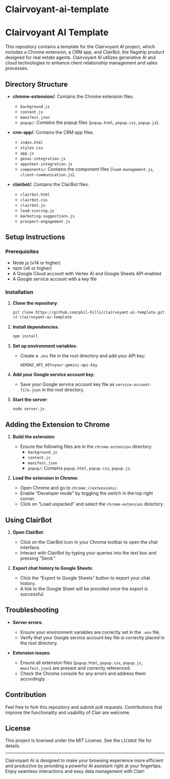 # Clairvoyant-ai-template
# Clairvoyant AI Template

This repository contains a template for the Clairvoyant AI project, which includes a Chrome extension, a CRM app, and ClairBot, the flagship product designed for real estate agents. Clairvoyant AI utilizes generative AI and cloud technologies to enhance client relationship management and sales processes.

## Directory Structure

- **chrome-extension/**: Contains the Chrome extension files.
  - `background.js`
  - `content.js`
  - `manifest.json`
  - `popup/`: Contains the popup files (`popup.html`, `popup.css`, `popup.js`).

- **crm-app/**: Contains the CRM app files.
  - `index.html`
  - `styles.css`
  - `app.js`
  - `genai-integration.js`
  - `appsheet-integration.js`
  - `components/`: Contains the component files (`lead-management.js`, `client-communication.js`).

- **clairbot/**: Contains the ClairBot files.
  - `clairbot.html`
  - `clairbot.css`
  - `clairbot.js`
  - `lead-scoring.js`
  - `marketing-suggestions.js`
  - `prospect-engagement.js`

## Setup Instructions

### Prerequisites

- Node.js (v14 or higher)
- npm (v6 or higher)
- A Google Cloud account with Vertex AI and Google Sheets API enabled
- A Google service account with a key file

### Installation

1. **Clone the repository**:
    ```sh
    git clone https://github.com/phil-hills/clairvoyant-ai-template.git
    cd clairvoyant-ai-template
    ```

2. **Install dependencies**:
    ```sh
    npm install
    ```

3. **Set up environment variables**:
    - Create a `.env` file in the root directory and add your API key:
      ```plaintext
      GEMINI_API_KEY=your-gemini-api-key
      ```

4. **Add your Google service account key**:
    - Save your Google service account key file as `service-account-file.json` in the root directory.

5. **Start the server**:
    ```sh
    node server.js
    ```

## Adding the Extension to Chrome

1. **Build the extension**:
    - Ensure the following files are in the `chrome-extension` directory:
      - `background.js`
      - `content.js`
      - `manifest.json`
      - `popup/`: Contains `popup.html`, `popup.css`, `popup.js`.

2. **Load the extension in Chrome**:
    - Open Chrome and go to `chrome://extensions/`.
    - Enable “Developer mode” by toggling the switch in the top right corner.
    - Click on “Load unpacked” and select the `chrome-extension` directory.

## Using ClairBot

1. **Open ClairBot**:
    - Click on the ClairBot icon in your Chrome toolbar to open the chat interface.
    - Interact with ClairBot by typing your queries into the text box and pressing “Send.”

2. **Export chat history to Google Sheets**:
    - Click the “Export to Google Sheets” button to export your chat history.
    - A link to the Google Sheet will be provided once the export is successful.

## Troubleshooting

- **Server errors**:
  - Ensure your environment variables are correctly set in the `.env` file.
  - Verify that your Google service account key file is correctly placed in the root directory.

- **Extension issues**:
  - Ensure all extension files (`popup.html`, `popup.css`, `popup.js`, `manifest.json`) are present and correctly referenced.
  - Check the Chrome console for any errors and address them accordingly.

## Contribution

Feel free to fork this repository and submit pull requests. Contributions that improve the functionality and usability of Clair are welcome.

## License

This project is licensed under the MIT License. See the `LICENSE` file for details.

---

Clairvoyant AI is designed to make your browsing experience more efficient and productive by providing a powerful AI assistant right at your fingertips. Enjoy seamless interactions and easy data management with Clair!
